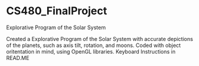 # CS480_FinalProject
Explorative Program of the Solar System

Created a Explorative Program of the Solar System with accurate depictions of the planets, such as axis tilt, rotation, and moons. Coded with object oritentation in mind, using OpenGL libraries. Keyboard Instructions in READ.ME
